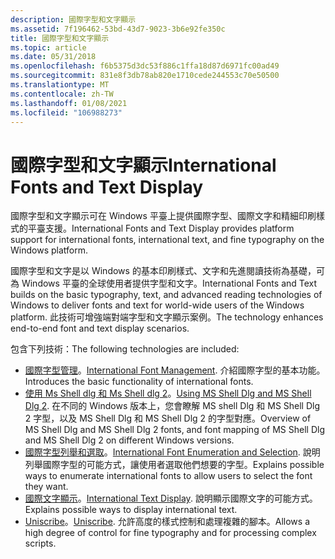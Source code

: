 ```yaml
---
description: 國際字型和文字顯示
ms.assetid: 7f196462-53bd-43d7-9023-3b6e92fe350c
title: 國際字型和文字顯示
ms.topic: article
ms.date: 05/31/2018
ms.openlocfilehash: f6b5375d3dc53f886c1ffa18d87d6971fc00ad49
ms.sourcegitcommit: 831e8f3db78ab820e1710cede244553c70e50500
ms.translationtype: MT
ms.contentlocale: zh-TW
ms.lasthandoff: 01/08/2021
ms.locfileid: "106988273"
---
```

# <a name="international-fonts-and-text-display"></a><span data-ttu-id="4f118-103">國際字型和文字顯示</span><span class="sxs-lookup"><span data-stu-id="4f118-103">International Fonts and Text Display</span></span>

<span data-ttu-id="4f118-104">國際字型和文字顯示可在 Windows 平臺上提供國際字型、國際文字和精細印刷樣式的平臺支援。</span><span class="sxs-lookup"><span data-stu-id="4f118-104">International Fonts and Text Display provides platform support for international fonts, international text, and fine typography on the Windows platform.</span></span>

<span data-ttu-id="4f118-105">國際字型和文字是以 Windows 的基本印刷樣式、文字和先進閱讀技術為基礎，可為 Windows 平臺的全球使用者提供字型和文字。</span><span class="sxs-lookup"><span data-stu-id="4f118-105">International Fonts and Text builds on the basic typography, text, and advanced reading technologies of Windows to deliver fonts and text for world-wide users of the Windows platform.</span></span> <span data-ttu-id="4f118-106">此技術可增強端對端字型和文字顯示案例。</span><span class="sxs-lookup"><span data-stu-id="4f118-106">The technology enhances end-to-end font and text display scenarios.</span></span>

<span data-ttu-id="4f118-107">包含下列技術：</span><span class="sxs-lookup"><span data-stu-id="4f118-107">The following technologies are included:</span></span>

-   <span data-ttu-id="4f118-108">[國際字型管理](about-international-fonts-and-text.md)。</span><span class="sxs-lookup"><span data-stu-id="4f118-108">[International Font Management](about-international-fonts-and-text.md).</span></span> <span data-ttu-id="4f118-109">介紹國際字型的基本功能。</span><span class="sxs-lookup"><span data-stu-id="4f118-109">Introduces the basic functionality of international fonts.</span></span>
-   <span data-ttu-id="4f118-110">[使用 Ms Shell dlg 和 Ms Shell dlg 2](using-ms-shell-dlg-and-ms-shell-dlg-2.md)。</span><span class="sxs-lookup"><span data-stu-id="4f118-110">[Using MS Shell Dlg and MS Shell Dlg 2](using-ms-shell-dlg-and-ms-shell-dlg-2.md).</span></span> <span data-ttu-id="4f118-111">在不同的 Windows 版本上，您會瞭解 MS shell Dlg 和 MS Shell Dlg 2 字型，以及 MS Shell Dlg 和 MS Shell Dlg 2 的字型對應。</span><span class="sxs-lookup"><span data-stu-id="4f118-111">Overview of MS Shell Dlg and MS Shell Dlg 2 fonts, and font mapping of MS Shell Dlg and MS Shell Dlg 2 on different Windows versions.</span></span>
-   <span data-ttu-id="4f118-112">[國際字型列舉和選取](using-international-fonts-and-text.md)。</span><span class="sxs-lookup"><span data-stu-id="4f118-112">[International Font Enumeration and Selection](using-international-fonts-and-text.md).</span></span> <span data-ttu-id="4f118-113">說明列舉國際字型的可能方式，讓使用者選取他們想要的字型。</span><span class="sxs-lookup"><span data-stu-id="4f118-113">Explains possible ways to enumerate international fonts to allow users to select the font they want.</span></span>
-   <span data-ttu-id="4f118-114">[國際文字顯示](creating-your-own-format-selection-user-interface.md)。</span><span class="sxs-lookup"><span data-stu-id="4f118-114">[International Text Display](creating-your-own-format-selection-user-interface.md).</span></span> <span data-ttu-id="4f118-115">說明顯示國際文字的可能方式。</span><span class="sxs-lookup"><span data-stu-id="4f118-115">Explains possible ways to display international text.</span></span>
-   <span data-ttu-id="4f118-116">[Uniscribe](uniscribe.md)。</span><span class="sxs-lookup"><span data-stu-id="4f118-116">[Uniscribe](uniscribe.md).</span></span> <span data-ttu-id="4f118-117">允許高度的樣式控制和處理複雜的腳本。</span><span class="sxs-lookup"><span data-stu-id="4f118-117">Allows a high degree of control for fine typography and for processing complex scripts.</span></span>

 

 



